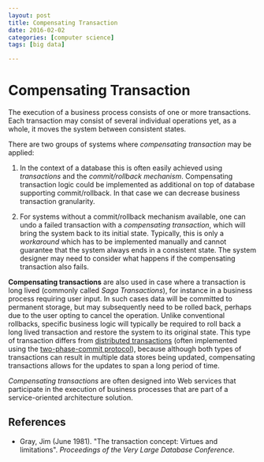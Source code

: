 ```yaml
---
layout: post
title: Compensating Transaction 
date: 2016-02-02
categories: [computer science]
tags: [big data]

---
```



Compensating Transaction
=====

The execution of a business process consists of one or more transactions. Each transaction may consist of several individual operations yet, as a whole, it moves the system between consistent states.

There are two groups of systems where *compensating transaction* may be applied:

1. In the context of a database this is often easily achieved using *transactions* and the *commit/rollback mechanism*. Compensating transaction logic could be implemented as additional on top of database supporting commit/rollback. In that case we can decrease business transaction granularity.

2. For systems without a commit/rollback mechanism available, one can undo a failed transaction with a *compensating transaction*, which will bring the system back to its initial state. Typically, this is only a *workaround* which has to be implemented manually and cannot guarantee that the system always ends in a consistent state. The system designer may need to consider what happens if the compensating transaction also fails.

**Compensating transactions** are also used in case where a transaction is long lived (commonly called *Saga Transactions*), for instance in a business process requiring user input. In such cases data will be committed to permanent storage, but may subsequently need to be rolled back, perhaps due to the user opting to cancel the operation. Unlike conventional rollbacks, specific business logic will typically be required to roll back a long lived transaction and restore the system to its original state. This type of transaction differs from [distributed transactions](https://en.wikipedia.org/wiki/Distributed_transaction) (often implemented using the [two-phase-commit protocol](https://en.wikipedia.org/wiki/Two-phase-commit_protocol)), because although both types of transactions can result in multiple data stores being updated, compensating transactions allows for the updates to span a long period of time.

*Compensating transactions* are often designed into Web services that participate in the execution of business processes that are part of a service-oriented architecture solution.

## References

* Gray, Jim (June 1981). "The transaction concept: Virtues and limitations". *Proceedings of the Very Large Database Conference*.